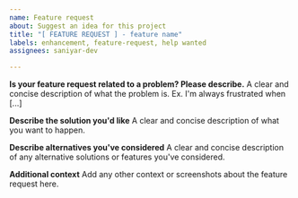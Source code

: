 ```yaml
---
name: Feature request
about: Suggest an idea for this project
title: "[ FEATURE REQUEST ] - feature name"
labels: enhancement, feature-request, help wanted
assignees: saniyar-dev

---
```


**Is your feature request related to a problem? Please describe.**
A clear and concise description of what the problem is. Ex. I'm always frustrated when [...]

**Describe the solution you'd like**
A clear and concise description of what you want to happen.

**Describe alternatives you've considered**
A clear and concise description of any alternative solutions or features you've considered.

**Additional context**
Add any other context or screenshots about the feature request here.
